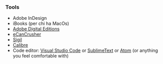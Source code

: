 ### Tools

- Adobe InDesign
- iBooks (per chi ha MacOs)
- [Adobe Digital Editions](https://www.adobe.com/it/solutions/ebook/digital-editions/download.html)
- [eCanCrusher](https://www.docdataflow.com/ecancrusher/)
- [Sigil](https://github.com/Sigil-Ebook/Sigil/releases/tag/1.3.0)
- [Calibre](https://calibre-ebook.com/download)
- Code editor: [Visual Studio Code](https://code.visualstudio.com/) or [SublimeText](https://www.sublimetext.com/ ) or [Atom](https://atom.io/ ) (or anything you feel comfortable with)
